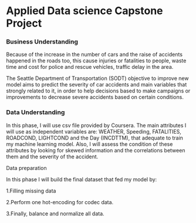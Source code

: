# Applied Data science Capstone Project 

### Business Understanding 

Because of the increase in the number of cars and the raise of accidents happened in the roads too, this cause injuries or fatalities to people, waste time and cost for police and rescue vehicles, traffic delay in the area. 

The Seattle Department of Transportation (SODT) objective to improve new model aims to predict the severity of car accidents and main variables that strongly related to it, in order to help decisions based to make campaigns or improvements to decrease severe accidents based on certain conditions. 

 
### Data Understanding 

In this phase, I will use csv file provided by Coursera. The main attributes I will use as independent variables are: WEATHER, Speeding, FATALITIES, ROADCOND, LIGHTCOND and the Day (INCDTTM), that adequate to train my machine learning model. Also, I will assess the condition of these attributes by looking for skewed information and the correlations between them and the severity of the accident. 

Data preparation 

In this phase I will build the final dataset that fed my model by:

1.Filling missing data

2.Perform one hot-encoding for codec data.

3.Finally, balance and normalize all data. 

